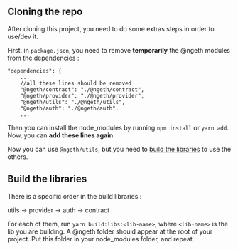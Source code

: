 ## Cloning the repo

After cloning this project, you need to do some extras steps in order to use/dev it.

First, in `package.json`, you need to remove **temporarily** the @ngeth modules from the dependencies :
```
"dependencies": {
    ...
    //all these lines should be removed
    "@ngeth/contract": "./@ngeth/contract",
    "@ngeth/provider": "./@ngeth/provider",
    "@ngeth/utils": "./@ngeth/utils",
    "@ngeth/auth": "./@ngeth/auth",
    ...
```
Then you can install the node_modules by running `npm install` or `yarn add`. Now, you can **add these lines again**.

Now you can use `@ngeth/utils`, but you need to [build the libraries](##Build-the-libraries) to use the others.

## Build the libraries
There is a specific order in the build libraries :

utils → provider → auth → contract

For each of them, run `yarn build:libs:<lib-name>`, where `<lib-name>` is the lib you are building. A @ngeth folder should appear at the root of your project. Put this folder in your node_modules folder, and repeat.
